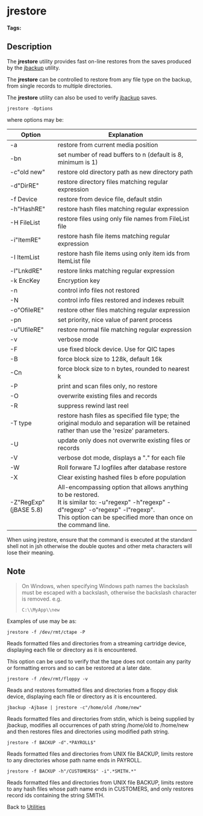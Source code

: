 # jrestore

<PageHeader />

**Tags:**
<badge text='recovery' vertical='middle' />
<badge text='restore' vertical='middle' />
<badge text='jrestore' vertical='middle' />
<badge text='file recovery' vertical='middle' />
<badge text='backup' vertical='middle' />
<badge text='file maintenance' vertical='middle' />

## Description

The **jrestore** utility provides fast on-line restores from the saves produced by the [jbackup](./../jbackup) utility.

The **jrestore** can be controlled to restore from any file type on the backup, from single records to multiple directories.

The **jrestore** utility can also be used to verify [jbackup](./../jbackup) saves.

```
jrestore -Options
```

where options may be:


| Option | Explanation |
| --- | --- |
| -a | restore from current media position |
| -bn | set number of read buffers to n (default is 8, minimum is 1) |
| -c"old new" | restore old directory path as new directory path |
| -d"DirRE" | restore directory files matching regular expression |
| -f Device | restore from device file, default stdin |
| -h"HashRE" | restore hash files matching regular expression |
| -H FileList | restore files using only file names from FileList file |
| -i"ItemRE" | restore hash file items matching regular expression |
| -I ItemList | restore hash file items using only item ids from ItemList file |
| -l"LnkdRE" | restore links matching regular expression |
| -k EncKey | Encryption key |
| -n | control info files not restored |
| -N | control info files restored and indexes rebuilt |
| -o"OfileRE" | restore other files matching regular expression |
| -pn | set priority, nice value of parent process |
| -u"UfileRE" | restore normal file matching regular expression |
| -v | verbose mode |
| -F | use fixed block device. Use for QIC tapes |
| -B | force block size to 128k, default 16k |
| -Cn | force block size to n bytes, rounded to nearest k |
| -P | print and scan files only, no restore |
| -O | overwrite existing files and records |
| -R | suppress rewind last reel |
| -T type | restore hash files as specified file type; the original modulo and separation will be retained rather than use the 'resize' parameters. |
| -U | update only does not overwrite existing files or records |
| -V | verbose dot mode, displays a "." for each file |
| -W | Roll forware TJ logfiles after database restore |
| -X | Clear existing hashed files b efore population |
| -Z"RegExp"(jBASE 5.8) | All-encompassing option that allows anything to be restored.<br>It is similar to: -u"regexp" -h"regexp" -d"regexp" -o"regexp" -l"regexp".<br>This option can be specified more than once on the command line. |

When using jrestore, ensure that the command is executed at the standard shell not in jsh otherwise the double quotes and other meta characters will lose their meaning.

## Note

> On Windows, when specifying Windows path names the backslash must be escaped with a backslash, otherwise the backslash character is removed. e.g.
>
> ```
> C:\\MyApp\\new
> ```

Examples of use may be as:

```
jrestore -f /dev/rmt/ctape -P
```

Reads formatted files and directories from a streaming cartridge device, displaying each file or directory as it is encountered.

This option can be used to verify that the tape does not contain any parity or formatting errors and so can be restored at a later date.

```
jrestore -f /dev/rmt/floppy -v
```

Reads and restores formatted files and directories from a floppy disk device, displaying each file or directory as it is encountered.

```
jbackup -Ajbase | jrestore -c"/home/old /home/new"
```

Reads formatted files and directories from stdin, which is being supplied by jbackup, modifies all occurrences of path string /home/old to /home/new and then restores files and directories using modified path string.

```
jrestore -f BACKUP -d".*PAYROLL$"
```

Reads formatted files and directories from UNIX file BACKUP, limits restore to any directories whose path name ends in PAYROLL.

```
jrestore -f BACKUP -h"/CUSTOMERS$" -i".*SMITH.*"
```

Reads formatted files and directories from UNIX file BACKUP, limits restore to any hash files whose path name ends in CUSTOMERS, and only restores record ids containing the string SMITH.

Back to [Utilities](./../utilities)
